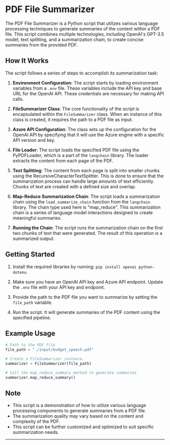 # PDF File Summarizer

The PDF File Summarizer is a Python script that utilizes various language processing techniques to generate summaries of the content within a PDF file. This script combines multiple technologies, including OpenAI's GPT-3.5 model, text splitting, and a summarization chain, to create concise summaries from the provided PDF.

## How It Works

The script follows a series of steps to accomplish its summarization task:

1. **Environment Configuration**: The script starts by loading environment variables from a `.env` file. These variables include the API key and base URL for the OpenAI API. These credentials are necessary for making API calls.

2. **FileSummarizer Class**: The core functionality of the script is encapsulated within the `FileSummarizer` class. When an instance of this class is created, it requires the path to a PDF file as input.

3. **Azure API Configuration**: The class sets up the configuration for the OpenAI API by specifying that it will use the Azure engine with a specific API version and key.

4. **File Loader**: The script loads the specified PDF file using the PyPDFLoader, which is a part of the `langchain` library. The loader extracts the content from each page of the PDF.

5. **Text Splitting**: The content from each page is split into smaller chunks using the RecursiveCharacterTextSplitter. This is done to ensure that the summarization process can handle large amounts of text efficiently. Chunks of text are created with a defined size and overlap.

6. **Map-Reduce Summarization Chain**: The script loads a summarization chain using the `load_summarize_chain` function from the `langchain` library. The chain type used here is "map_reduce". This summarization chain is a series of language model interactions designed to create meaningful summaries.

7. **Running the Chain**: The script runs the summarization chain on the first two chunks of text that were generated. The result of this operation is a summarized output.

## Getting Started

1. Install the required libraries by running: `pip install openai python-dotenv`.

2. Make sure you have an OpenAI API key and Azure API endpoint. Update the `.env` file with your API key and endpoint.

3. Provide the path to the PDF file you want to summarize by setting the `file_path` variable.

4. Run the script. It will generate summaries of the PDF content using the specified pipeline.

## Example Usage

```python
# Path to the PDF file
file_path = "./input/budget_speech.pdf"

# Create a FileSummarizer instance
summarizer = FileSummarizer(file_path)

# Call the map_reduce_summary method to generate summaries
summarizer.map_reduce_summary()
```

## Note

- This script is a demonstration of how to utilize various language processing components to generate summaries from a PDF file.
- The summarization quality may vary based on the content and complexity of the PDF.
- This script can be further customized and optimized to suit specific summarization needs.

---